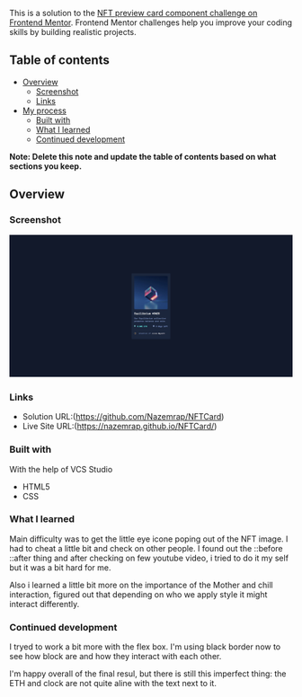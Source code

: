 This is a solution to the [NFT preview card component challenge on Frontend Mentor](https://www.frontendmentor.io/challenges/nft-preview-card-component-SbdUL_w0U). Frontend Mentor challenges help you improve your coding skills by building realistic projects. 

## Table of contents

- [Overview](#overview)
  - [Screenshot](#screenshot)
  - [Links](#links)
- [My process](#my-process)
  - [Built with](#built-with)
  - [What I learned](#what-i-learned)
  - [Continued development](#continued-development)

**Note: Delete this note and update the table of contents based on what sections you keep.**

## Overview

### Screenshot

![](./images/ScreenShotNFT.jpg)

### Links

- Solution URL:(https://github.com/Nazemrap/NFTCard)
- Live Site URL:(https://nazemrap.github.io/NFTCard/)


### Built with

With the help of VCS Studio
- HTML5
- CSS

### What I learned

Main difficulty was to get the little eye icone poping out of the NFT image. I had to cheat a little bit and check on other people. 
I found out the ::before ::after thing and after checking on few youtube video, i tried to do it my self but it was a bit hard for me. 

Also i learned a little bit more on the importance of the Mother and chill interaction, figured out that depending on who we apply style it might interact differently. 

### Continued development

I tryed to work a bit more with the flex box. I'm using black border now to see how block are and how they interact with each other. 

I'm happy overall of the final resul, but there is still this imperfect thing:  the ETH and clock are not quite aline with the text next to it. 
